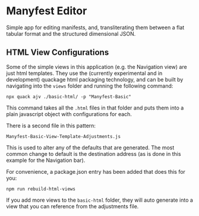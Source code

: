 # Manyfest Editor

Simple app for editing manifests, and, transliterating them between a flat
tabular format and the structured dimensional JSON.

## HTML View Configurations

Some of the simple views in this application (e.g. the Navigation view)
are just html templates.  They use the (currently experimental and in
development) quackage html packaging technology, and can be built by
navigating into the `views` folder and running the following command:

```shell
npx quack ajv ./basic-html/ -p "Manyfest-Basic"
```

This command takes all the `.html` files in that folder and puts them into
a plain javascript object with configurations for each.

There is a second file in this pattern:

`Manyfest-Basic-View-Template-Adjustments.js`

This is used to alter any of the defaults that are generated.  The most
common change to default is the destination address (as is done in this
example for the Navigation bar).

For convenience, a package.json entry has been added that does this for you:

```shell
npm run rebuild-html-views
```

If you add more views to the `basic-html` folder, they will auto generate
into a view that you can reference from the adjustments file.